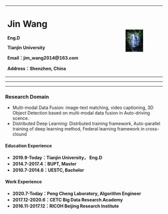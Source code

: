 <div>
<table border="0">
  <tr>
    <td width="75%">
      <h1>Jin Wang</h1>
      <p><b>Eng.D</b></p>
      <p><b>Tianjin University</b></p>
      <p><b>Email：jim_wang2014@163.com</b></p>
      <p><b>Address：Shenzhen, China</b></p>
<!--       <p><a href="/index-en.html">English Version</a></p> -->
    </td>
    <td width="25%">
      <img src="/user.jpg" width="50%">
    </td>
  </tr>
</table>
</div>

---


---

### Research Domain
- Multi-modal Data Fusion: image-text matching, video captioning, 3D Object Detection based on multi-modal data fusion in Auto-driving scence.
- Distributed Deep Learning: Distrbuted training framework, Auto-parallel training of deep learning method, Federal learning framework in cross-clound


#### Education Experience
- **2019.9-Today：Tianjin University， Eng.D**
- **2014.7-2017.4：BUPT, Master** 
- **2010.7-2014.6：UESTC, Bachelor**   

#### Work Experience
- **2020.7-Today：Peng Cheng Laboratory, Algorithm Engineer**
- **2017.12-2020.6：CETC Big Data Research Academy**
- **2016.11-2017.12：RICOH Beijing Research Institute**  
